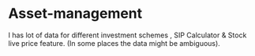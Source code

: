 # Asset-management
I has lot of data  for different investment schemes , SIP Calculator &amp; Stock live price feature. (In some places the data might be ambiguous). 
